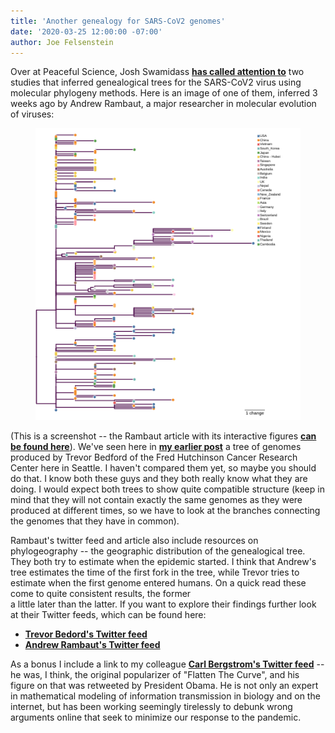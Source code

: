 ```yaml
---
title: 'Another genealogy for SARS-CoV2 genomes'
date: '2020-03-25 12:00:00 -07:00'
author: Joe Felsenstein
---
```

Over at Peaceful Science, Josh Swamidass <a href="https://discourse.peacefulscience.org/t/phylodynamics-and-phylogeography-of-ncov-2019/10012"><strong>has called attention to</strong></a>
two studies that inferred genealogical trees for the SARS-CoV2 virus using molecular phylogeny methods.  Here is an image
of one of them, inferred 3 weeks ago by Andrew Rambaut, a major researcher in molecular evolution of viruses:
<figure>
<img src="/uploads/2020/RambautScreenshot.png" />
</figure>
(This is a screenshot -- the Rambaut article with its interactive figures <a href="http://virological.org/t/phylodynamic-analysis-176-genomes-6-mar-2020/356"><strong>can be found here</strong></a>).
<!--more-->
We've seen here in <a href="https://pandasthumb.org/archives/2020/03/Evolutionary-biology-in-real-time.html"><strong>my earlier post</strong></a> a tree of genomes produced by Trevor Bedford of the Fred Hutchinson Cancer Research Center
here in Seattle.  I haven't compared them yet, so maybe you should do that.  I know both these guys and they both really know
what they are doing.  I would expect both trees to show quite compatible structure (keep in mind that they will not contain exactly
the same genomes as they were produced at different times, so we have to look at the branches connecting the genomes that they have
in common).

Rambaut's twitter feed and article also include resources on phylogeography -- the geographic distribution of the genealogical tree.
They both try to estimate when the epidemic started.  I think that Andrew's tree estimates the time of the first fork in the tree,
while Trevor tries to estimate when the first genome entered humans.  On a quick read these come to quite consistent results, the former  
a little later than the latter.  If
you want to explore their findings further look at their Twitter feeds, which can be found here: 
<ul>
  <li> <a href="https://twitter.com/trvrb"><strong>Trevor Bedord's Twitter feed</strong></a></li>
  <li> <a href="https://twitter.com/arambaut"><strong>Andrew Rambaut's Twitter feed</strong></a></li>
</ul>
As a bonus I include a link to my colleague <a href="https://twitter.com/CT_Bergstrom"><strong>Carl Bergstrom's Twitter feed</strong></a> -- he was, I think,
the original popularizer of "Flatten The Curve", and his figure on that was retweeted by President Obama.  He is not only an expert
in mathematical modeling of information transmission in biology and on the internet, but has been working seemingly tirelessly to debunk wrong arguments online 
that seek to minimize our response to the pandemic.
